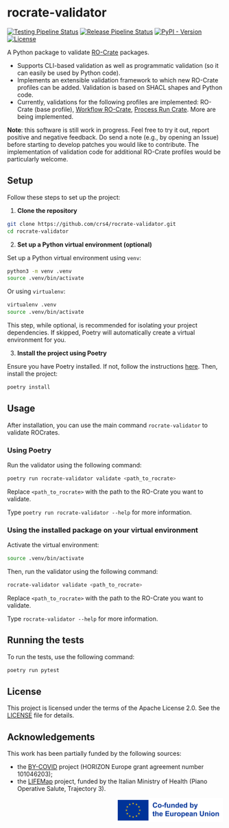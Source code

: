 # rocrate-validator

[![Testing Pipeline Status](https://img.shields.io/github/actions/workflow/status/crs4/rocrate-validator/testing.yaml?label=Tests&logo=pytest)](https://github.com/crs4/rocrate-validator/actions/workflows/testing.yaml) [![Release Pipeline Status](https://img.shields.io/github/actions/workflow/status/crs4/rocrate-validator/release.yaml?label=Build&logo=python&logoColor=yellow)](https://github.com/crs4/rocrate-validator/actions/workflows/release.yaml) [![PyPI - Version](https://img.shields.io/pypi/v/roc-validator?logo=pypi&logoColor=green&label=PyPI)](https://pypi.org/project/roc-validator/) [![License](https://img.shields.io/badge/License-Apache_2.0-blue.svg?logo=apache&logoColor=red)](https://opensource.org/licenses/Apache-2.0)

<!-- [![Build Status](https://repolab.crs4.it/lifemonitor/rocrate-validator/badges/develop/pipeline.svg)](https://repolab.crs4.it/lifemonitor/rocrate-validator/-/pipelines?page=1&scope=branches&ref=develop) -->

<!-- [![codecov](https://codecov.io/gh/crs4/rocrate-validator/branch/main/graph/badge.svg?token=3ZQZQZQZQZ)](https://codecov.io/gh/crs4/rocrate-validator) -->

A Python package to validate [RO-Crate](https://researchobject.github.io/ro-crate/) packages.

* Supports CLI-based validation as well as programmatic validation (so it can
  easily be used by Python code).
* Implements an extensible validation framework to which new RO-Crate profiles
  can be added.  Validation is based on SHACL shapes and Python code.
* Currently, validations for the following profiles are implemented: RO-Crate
  (base profile), [Workflow
  RO-Crate](https://www.researchobject.org/ro-crate/specification/1.1/workflows.html),
  [Process Run
  Crate](https://www.researchobject.org/workflow-run-crate/profiles/0.1/process_run_crate.html).
  More are being implemented.

**Note**: this software is still work in progress. Feel free to try it out,
report positive and negative feedback.  Do send a note (e.g., by opening an
Issue) before starting to develop patches you would like to contribute.  The
implementation of validation code for additional RO-Crate profiles would be
particularly welcome.

## Setup

Follow these steps to set up the project:

1. **Clone the repository**

```bash
git clone https://github.com/crs4/rocrate-validator.git
cd rocrate-validator
```

2. **Set up a Python virtual environment (optional)**

Set up a Python virtual environment using `venv`:

```bash
python3 -m venv .venv
source .venv/bin/activate
```

Or using `virtualenv`:

```bash
virtualenv .venv
source .venv/bin/activate
```

This step, while optional, is recommended for isolating your project dependencies. If skipped, Poetry will automatically create a virtual environment for you.

3. **Install the project using Poetry**

Ensure you have Poetry installed. If not, follow the instructions [here](https://python-poetry.org/docs/#installation). Then, install the project:

```bash
poetry install
```

## Usage

After installation, you can use the main command `rocrate-validator` to validate ROCrates.

### Using Poetry

Run the validator using the following command:

```bash
poetry run rocrate-validator validate <path_to_rocrate>
```

Replace `<path_to_rocrate>` with the path to the RO-Crate you want to validate.

Type `poetry run rocrate-validator --help` for more information.

### Using the installed package on your virtual environment

Activate the virtual environment:

```bash
source .venv/bin/activate
```

Then, run the validator using the following command:

```bash
rocrate-validator validate <path_to_rocrate>
```

Replace `<path_to_rocrate>` with the path to the RO-Crate you want to validate.

Type `rocrate-validator --help` for more information.

## Running the tests

To run the tests, use the following command:

```bash
poetry run pytest
```

<!-- ## Contributing

Contributions are welcome! Please read our [contributing guidelines](CONTRIBUTING.md) for details. -->

## License

This project is licensed under the terms of the Apache License 2.0. See the
[LICENSE](LICENSE) file for details.

## Acknowledgements

This work has been partially funded by the following sources:

* the [BY-COVID](https://by-covid.org/) project (HORIZON Europe grant agreement number 101046203);
* the [LIFEMap](https://www.thelifemap.it/) project, funded by the Italian Ministry of Health (Piano Operative Salute, Trajectory 3).

<img alt="Co-funded by the EU"
    src="https://raw.githubusercontent.com/crs4/rocrate-validator/develop/docs/img/eu-logo/EN_Co-fundedbytheEU_RGB_POS.png"
    width="250" align="right"/>
